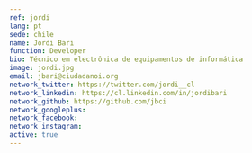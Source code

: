 ```yaml
---
ref: jordi
lang: pt
sede: chile
name: Jordi Bari
function: Developer
bio: Técnico em electrônica de equipamentos de informática
image: jordi.jpg
email: jbari@ciudadanoi.org
network_twitter: https://twitter.com/jordi__cl
network_linkedin: https://cl.linkedin.com/in/jordibari
network_github: https://github.com/jbci
network_googleplus:
network_facebook:
network_instagram:
active: true
---
```

